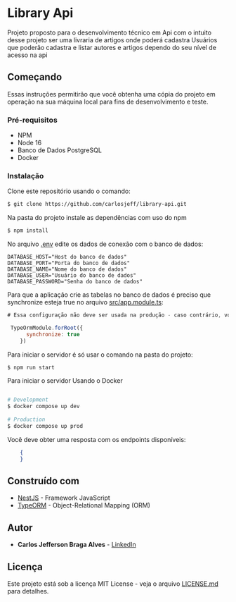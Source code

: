 # Library Api

Projeto proposto para o desenvolvimento técnico em Api com o intuito desse projeto ser uma livraria de artigos onde poderá cadastra Usuários que poderão cadastra e listar autores e artigos dependo do seu nível de acesso na api


## Começando

Essas instruções permitirão que você obtenha uma cópia do projeto em operação na sua máquina local para fins de desenvolvimento e teste.

### Pré-requisitos

* NPM
* Node 16
* Banco de Dados PostgreSQL
* Docker

### Instalação

Clone este repositório usando o comando:
```bash
$ git clone https://github.com/carlosjeff/library-api.git

```
Na pasta do projeto instale as dependências com uso do npm
```bash
$ npm install

```
No arquivo [.env](https://github.com/carlosjeff/people-crud-api/blob/main/.env) edite os dados de conexão com o banco de dados:
```
DATABASE_HOST="Host do banco de dados"
DATABASE_PORT="Porta do banco de dados"
DATABASE_NAME="Nome do banco de dados"
DATABASE_USER="Usuário do banco de dados"
DATABASE_PASSWORD="Senha do banco de dados"
```

Para que a aplicação crie as tabelas no banco de dados é preciso que synchronize esteja true no arquivo
[src/app.module.ts](https://github.com/carlosjeff/people-crud-api/blob/main/src/app.module.ts):

```javascript
# Essa configuração não deve ser usada na produção - caso contrário, você poderá perder dados.

 TypeOrmModule.forRoot({
      synchronize: true
    })
```

Para iniciar o servidor é só usar o comando na pasta do projeto:
```bash
$ npm run start

```


Para iniciar o servidor Usando o Docker
```bash

# Development 
$ docker compose up dev 
	
# Production
$ docker compose up prod 

```

Você deve obter uma resposta com os endpoints disponíveis:

``` json
    {
    }
```

## Construído com

* [NestJS](https://nestjs.com/) - Framework JavaScript
* [TypeORM](https://typeorm.io/) - Object-Relational Mapping (ORM)

## Autor

* **Carlos Jefferson Braga Alves** - [LinkedIn ](https://www.linkedin.com/in/carlosjeff/)


## Licença

Este projeto está sob a licença MIT License - veja o arquivo [LICENSE.md](https://github.com/carlosjeff/library-api/blob/main/LICENSE.md) para detalhes.
